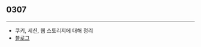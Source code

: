 ## 0307

---

- 쿠키, 세션, 웹 스토리지에 대해 정리
- [블로그](https://velog.io/@yeahzzl/%EC%BF%A0%ED%82%A4-%EC%84%B8%EC%85%98-%EC%9B%B9%EC%8A%A4%ED%86%A0%EB%A6%AC%EC%A7%80)
